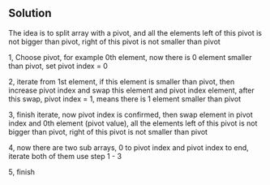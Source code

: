## Solution

The idea is to split array with a pivot, and all the elements left of this pivot is not bigger than pivot, right of this pivot is not smaller than pivot

1, Choose pivot, for example 0th element, now there is 0 element smaller than pivot, set pivot index = 0

2, iterate from 1st element, if this element is smaller than pivot, then increase pivot index and swap this element and pivot index element, after this swap, pivot index = 1, means there is 1 element smaller than pivot

3, finish iterate, now pivot index is confirmed, then swap element in pivot index and 0th element (pivot value), all the elements left of this pivot is not bigger than pivot, right of this pivot is not smaller than pivot

4, now there are two sub arrays, 0 to pivot index and pivot index to end, iterate both of them use step 1 - 3

5, finish
